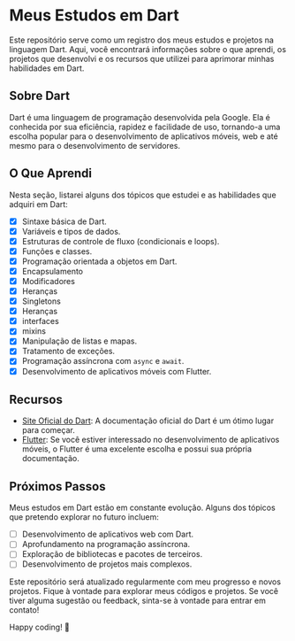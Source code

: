 # Meus Estudos em Dart

Este repositório serve como um registro dos meus estudos e projetos na linguagem Dart. Aqui, você encontrará informações sobre o que aprendi, os projetos que desenvolvi e os recursos que utilizei para aprimorar minhas habilidades em Dart.

## Sobre Dart

Dart é uma linguagem de programação desenvolvida pela Google. Ela é conhecida por sua eficiência, rapidez e facilidade de uso, tornando-a uma escolha popular para o desenvolvimento de aplicativos móveis, web e até mesmo para o desenvolvimento de servidores.

## O Que Aprendi

Nesta seção, listarei alguns dos tópicos que estudei e as habilidades que adquiri em Dart:

- [X] Sintaxe básica de Dart.
- [X] Variáveis e tipos de dados.
- [X] Estruturas de controle de fluxo (condicionais e loops).
- [X] Funções e classes.
- [X] Programação orientada a objetos em Dart.
- [X] Encapsulamento
- [X] Modificadores
- [X] Heranças
- [X] Singletons
- [X] Heranças
- [X] interfaces
- [X] mixins
- [X] Manipulação de listas e mapas.
- [X] Tratamento de exceções.
- [X] Programação assíncrona com `async` e `await`.
- [X] Desenvolvimento de aplicativos móveis com Flutter.

## Recursos

- [Site Oficial do Dart](https://dart.dev/): A documentação oficial do Dart é um ótimo lugar para começar.
- [Flutter](https://flutter.dev/): Se você estiver interessado no desenvolvimento de aplicativos móveis, o Flutter é uma excelente escolha e possui sua própria documentação.

## Próximos Passos

Meus estudos em Dart estão em constante evolução. Alguns dos tópicos que pretendo explorar no futuro incluem:

- [ ] Desenvolvimento de aplicativos web com Dart.
- [ ] Aprofundamento na programação assíncrona.
- [ ] Exploração de bibliotecas e pacotes de terceiros.
- [ ] Desenvolvimento de projetos mais complexos.

Este repositório será atualizado regularmente com meu progresso e novos projetos. Fique à vontade para explorar meus códigos e projetos. Se você tiver alguma sugestão ou feedback, sinta-se à vontade para entrar em contato!

Happy coding! 🚀
